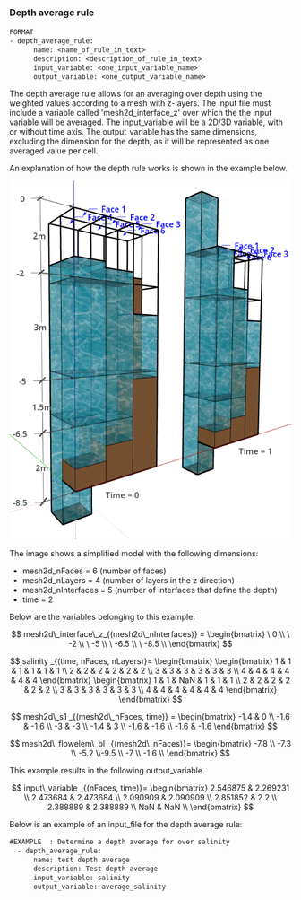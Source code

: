 
### Depth average rule

```
FORMAT
- depth_average_rule:
      name: <name_of_rule_in_text>
      description: <description_of_rule_in_text>
      input_variable: <one_input_variable_name>
      output_variable: <one_output_variable_name>
```

The depth average rule allows for an averaging over depth using the weighted values according to a mesh with z-layers. The input file must include a variable called 'mesh2d_interface_z' over which the the input variable will be averaged. The input_variable will be a 2D/3D variable, with or without time axis. The output_variable has the same dimensions, excluding the dimension for the depth, as it will be represented as one averaged value per cell.

An explanation of how the depth rule works is shown in the example below.

![Example depth average rule](../../assets/images/3_depth_average.png "An example of a simplified grid with Z-layers. This model has 6 faces, 4 layers and 2 timesteps.")

The image shows a simplified model with the following dimensions:
- mesh2d_nFaces = 6 (number of faces)
- mesh2d_nLayers = 4 (number of layers in the z direction)
- mesh2d_nInterfaces = 5 (number of interfaces that define the depth)
- time = 2

Below are the variables belonging to this example:

$$
mesh2d\_interface\_z_{(mesh2d\_nInterfaces)} =
\begin{bmatrix}
\ 0 \\
\ -2 \\
\ -5 \\
\ -6.5 \\
\ -8.5 \\
\end{bmatrix}
$$

$$
salinity _{(time, nFaces, nLayers)}=
\begin{bmatrix}
      \begin{bmatrix}
            1 & 1 & 1 & 1 & 1 & 1 \\
            2 & 2 & 2 & 2 & 2 & 2 \\
            3 & 3 & 3 & 3 & 3 & 3 \\
            4 & 4 & 4 & 4 & 4 & 4
      \end{bmatrix}
      \begin{bmatrix}
            1 & 1 & NaN & 1 & 1 & 1 \\
            2 & 2 & 2 & 2 & 2 & 2 \\
            3 & 3 & 3 & 3 & 3 & 3 \\
            4 & 4 & 4 & 4 & 4 & 4
      \end{bmatrix}
\end{bmatrix}
$$

$$
mesh2d\_s1 _{(mesh2d\_nFaces, time)} =
\begin{bmatrix}
      -1.4 & 0 \\
      -1.6 & -1.6 \\
      -3 & -3 \\
      -1.4 & 3 \\
      -1.6 & -1.6 \\
      -1.6 & -1.6
\end{bmatrix}
$$

$$
mesh2d\_flowelem\_bl _{(mesh2d\_nFaces)}=
\begin{bmatrix}
      -7.8 \\ -7.3 \\ -5.2 \\-9.5 \\ -7 \\ -1.6 \\
\end{bmatrix}
$$

This example results in the following output_variable.

$$
input\_variable _{(nFaces, time)}=
\begin{bmatrix}
      2.546875 & 2.269231 \\
      2.473684 & 2.473684 \\
      2.090909 & 2.090909 \\
      2.851852 & 2.2 \\
      2.388889 & 2.388889 \\
      NaN & NaN \\
\end{bmatrix}
$$


Below is an example of an input_file for the depth average rule:

```
#EXAMPLE  : Determine a depth average for over salinity
  - depth_average_rule:
      name: test depth average
      description: Test depth average
      input_variable: salinity
      output_variable: average_salinity
```

